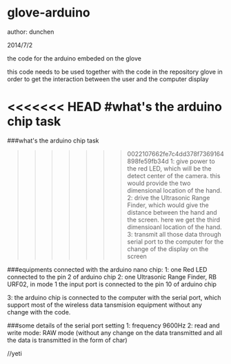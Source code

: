 glove-arduino
=============
author: dunchen


2014/7/2

the code for the arduino embeded on the glove

this code needs to be used together with the code in the repository glove in order to get the interaction between the user and the computer display

<<<<<<< HEAD
#what's the arduino chip task
=======
###what's the arduino chip task
>>>>>>> 0022107662fe7c4dd378f7369164898fe59fb34d
1: give power to the red LED, which will be the detect center of the camera. this would provide the two dimensional location of the hand.
2: drive the Ultrasonic Range Finder, which would give the distance between the hand and the screen. here we get the third dimensioanl location of the hand.
3: transmit all those data through serial port to the computer for the change of the display on the screen

###equipments connected with the arduino nano chip:
1: one Red LED connected to the pin 2 of arduino chip
2: one Ultrasonic Range Finder, RB URF02, in mode 1
              the input port is connected to the pin 10 of arduino chip


3: the arduino chip is connected to the computer with the serial port, which support most of the wireless data tansmision equipment without any change with the code.

###some details of the serial port setting
1: frequency 9600Hz
2: read and write mode: RAW mode (without any change on the data transmitted and all the data is transmitted in the form of char)


//yeti

